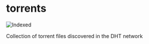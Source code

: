 torrents 
========
![Indexed](https://img.shields.io/badge/indexed-63489-blue)

Collection of torrent files discovered in the DHT network
